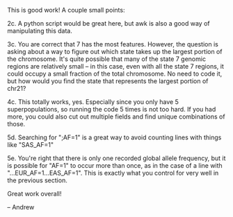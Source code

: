 This is good work! A couple small points: 

2c. A python script would be great here, but awk is also a good way of manipulating this data. 

3c. You are correct that 7 has the most features. However, the question is asking about a way to figure out which state takes up the largest portion of the chromosome. It's quite possible that many of the state 7 genomic regions are relatively small – in this case, even with all the state 7 regions, it could occupy a small fraction of the total chromosome. No need to code it, but how would you find the state that represents the largest portion of chr21?

4c. This totally works, yes. Especially since you only have 5 superpopulations, so running the code 5 times is not too hard. If you had more, you could also cut out multiple fields and find unique combinations of those.

5d. Searching for ";AF=1" is a great way to avoid counting lines with things like "SAS_AF=1"

5e. You're right that there is only one recorded global allele frequency, but it is possible for "AF=1" to occur more than once, as in the case of a line with "...EUR_AF=1...EAS_AF=1". This is exactly what you control for very well in the previous section. 

Great work overall!

– Andrew
